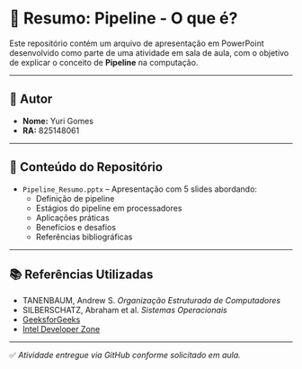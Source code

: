 # 📘 Resumo: Pipeline - O que é?

Este repositório contém um arquivo de apresentação em PowerPoint desenvolvido como parte de uma atividade em sala de aula, com o objetivo de explicar o conceito de **Pipeline** na computação.

---

## 👤 Autor

- **Nome:** Yuri Gomes  
- **RA:** 825148061

---

## 📁 Conteúdo do Repositório

- `Pipeline_Resumo.pptx` – Apresentação com 5 slides abordando:
  - Definição de pipeline
  - Estágios do pipeline em processadores
  - Aplicações práticas
  - Benefícios e desafios
  - Referências bibliográficas

---

## 📚 Referências Utilizadas

- TANENBAUM, Andrew S. *Organização Estruturada de Computadores*
- SILBERSCHATZ, Abraham et al. *Sistemas Operacionais*
- [GeeksforGeeks](https://www.geeksforgeeks.org)
- [Intel Developer Zone](https://www.intel.com/developer.html)

---

✅ *Atividade entregue via GitHub conforme solicitado em aula.*
